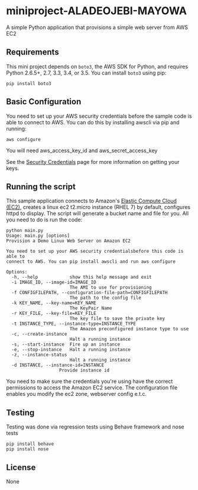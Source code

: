 # miniproject-ALADEOJEBI-MAYOWA

A simple Python application that provisions a simple web server from AWS EC2

## Requirements

This mini project depends on `boto3`, the AWS SDK for Python, and requires
Python 2.6.5+, 2.7, 3.3, 3.4, or 3.5. You can install `boto3` using pip:

    pip install boto3

## Basic Configuration

You need to set up your AWS security credentials before the sample code is able
to connect to AWS. You can do this by installing awscli via pip and running:

    aws configure

You will need aws_access_key_id and aws_secret_access_key

See the [Security Credentials](http://aws.amazon.com/security-credentials) page
for more information on getting your keys.

## Running the script

This sample application connects to Amazon's [Elastic Compute Cloud (EC2)](http://aws.amazon.com/ec2),
 creates a linux ec2 t2.micro instance (RHEL 7) by default, configures httpd to
 display. The script will generate a bucket name and file for you. All you need 
 to do is run the code:

    python main.py
    Usage: main.py [options]
    Provision a Demo Linux Web Server on Amazon EC2
   
    You need to set up your AWS security credentialsbefore this code is able to
    connect to AWS. You can pip install awscli and run aws configure
   
    Options:
      -h, --help            show this help message and exit
      -i IMAGE_ID, --image-id=IMAGE_ID
                            The AMI to use for provisioning
      -f CONFIGFILEPATH, --configuration-file-path=CONFIGFILEPATH
                            The path to the config file
      -k KEY_NAME, --key-name=KEY_NAME
                            The KeyPair Name
      -r KEY_FILE, --key-file=KEY_FILE
                            The key file to save the private key
      -t INSTANCE_TYPE, --instance-type=INSTANCE_TYPE
                            The Amazon preconfigured instance type to use
      -c, --create-instance
                            Halt a running instance
      -s, --start-instance  Fire up an instance
      -e, --stop-instance   Halt a running instance
      -z, --instance-status
                            Halt a running instance
      -d INSTANCE, --instance-id=INSTANCE
                        Provide instance id

You need to make sure the credentials you're using have the correct permissions to access the Amazon EC2 service.
The configuration file enables you modify the ec2 zone, webserver config e.t.c.

## Testing

Testing was done via regression tests using Behave framework and nose tests

    pip install behave
    pip install nose

## License

None


